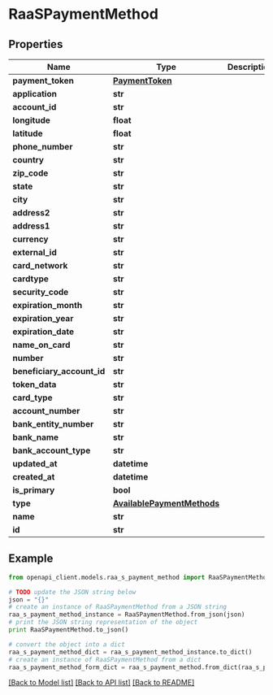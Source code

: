 # RaaSPaymentMethod


## Properties
Name | Type | Description | Notes
------------ | ------------- | ------------- | -------------
**payment_token** | [**PaymentToken**](PaymentToken.md) |  | [optional] 
**application** | **str** |  | [optional] 
**account_id** | **str** |  | [optional] 
**longitude** | **float** |  | [optional] 
**latitude** | **float** |  | [optional] 
**phone_number** | **str** |  | [optional] 
**country** | **str** |  | 
**zip_code** | **str** |  | [optional] 
**state** | **str** |  | [optional] 
**city** | **str** |  | [optional] 
**address2** | **str** |  | [optional] 
**address1** | **str** |  | [optional] 
**currency** | **str** |  | [optional] 
**external_id** | **str** |  | [optional] 
**card_network** | **str** |  | [optional] 
**cardtype** | **str** |  | [optional] 
**security_code** | **str** |  | [optional] 
**expiration_month** | **str** |  | [optional] 
**expiration_year** | **str** |  | [optional] 
**expiration_date** | **str** |  | [optional] 
**name_on_card** | **str** |  | [optional] 
**number** | **str** |  | [optional] 
**beneficiary_account_id** | **str** |  | [optional] 
**token_data** | **str** |  | [optional] 
**card_type** | **str** |  | [optional] 
**account_number** | **str** |  | [optional] 
**bank_entity_number** | **str** |  | [optional] 
**bank_name** | **str** |  | [optional] 
**bank_account_type** | **str** |  | [optional] 
**updated_at** | **datetime** |  | [optional] 
**created_at** | **datetime** |  | [optional] 
**is_primary** | **bool** |  | [optional] 
**type** | [**AvailablePaymentMethods**](AvailablePaymentMethods.md) |  | 
**name** | **str** |  | [optional] 
**id** | **str** |  | [optional] 

## Example

```python
from openapi_client.models.raa_s_payment_method import RaaSPaymentMethod

# TODO update the JSON string below
json = "{}"
# create an instance of RaaSPaymentMethod from a JSON string
raa_s_payment_method_instance = RaaSPaymentMethod.from_json(json)
# print the JSON string representation of the object
print RaaSPaymentMethod.to_json()

# convert the object into a dict
raa_s_payment_method_dict = raa_s_payment_method_instance.to_dict()
# create an instance of RaaSPaymentMethod from a dict
raa_s_payment_method_form_dict = raa_s_payment_method.from_dict(raa_s_payment_method_dict)
```
[[Back to Model list]](../README.md#documentation-for-models) [[Back to API list]](../README.md#documentation-for-api-endpoints) [[Back to README]](../README.md)


